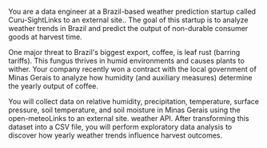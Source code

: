 You are a data engineer at a Brazil-based weather prediction startup called Curu-SightLinks to an external site.. The goal of this startup is to analyze weather trends in Brazil and predict the output of non-durable consumer goods at harvest time.

One major threat to Brazil's biggest export, coffee, is leaf rust (barring tariffs). This fungus thrives in humid environments and causes plants to wither. Your company recently won a contract with the local government of Minas Gerais to analyze how humidity (and auxiliary measures) determine the yearly output of coffee.

You will collect data on relative humidity, precipitation, temperature, surface pressure, soil temperature, and soil moisture in Minas Gerais using the open-meteoLinks to an external site. weather API. After transforming this dataset into a CSV file, you will perform exploratory data analysis to discover how yearly weather trends influence harvest outcomes.

